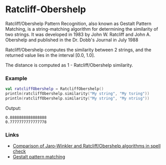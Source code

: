 # Ratcliff-Obershelp

Ratcliff/Obershelp Pattern Recognition, also known as Gestalt Pattern Matching, is a string-matching algorithm for
determining the similarity of two strings. It was developed in 1983 by John W. Ratcliff and John A. Obershelp and
published in the Dr. Dobb's Journal in July 1988

Ratcliff/Obershelp computes the similarity between 2 strings, and the returned value lies in the interval [0.0, 1.0].

The distance is computed as 1 - Ratcliff/Obershelp similarity.

### Example

```kotlin
val ratcliffObershelp = RatcliffObershelp()
println(ratcliffObershelp.similarity("My string", "My tsring"))
println(ratcliffObershelp.similarity("My string", "My ntrisg"))
```

Output:

```
0.8888888888888888
0.7777777777777778
```

### Links

- [Comparison of Jaro-Winkler and Ratcliff/Obershelp algorithms in spell check](https://ilyankou.files.wordpress.com/2015/06/ib-extended-essay.pdf)
- [Gestalt pattern matching](https://en.wikipedia.org/wiki/Gestalt_pattern_matching)
